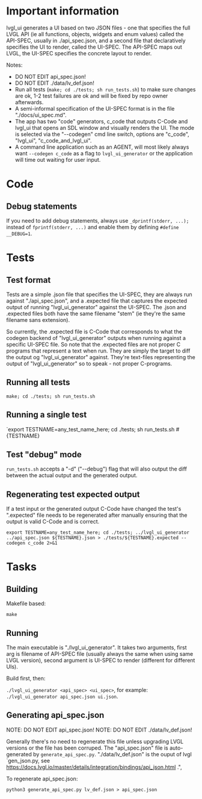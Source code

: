 # Important information

lvgl_ui generates a UI based on two JSON files - one that specifies the full LVGL API (ie all functions, objects, widgets and enum values) called the API-SPEC, usually in ./api_spec.json, and a second file that declaratively specifies the UI to render, called the UI-SPEC. The API-SPEC maps out LVGL, the UI-SPEC specifies the concrete layout to render.

Notes:
* DO NOT EDIT api_spec.json!
* DO NOT EDIT ./data/lv_def.json!
* Run all tests (`make; cd ./tests; sh run_tests.sh`) to make sure changes are ok, 1-2 test failures are ok and will be fixed by repo owner afterwards.
* A semi-informal specification of the UI-SPEC format is in the file "./docs/ui_spec.md".
* The app has two "code" generators, c_code that outputs C-Code and lvgl_ui that opens an SDL window and visually renders the UI. The mode is selected via the "--codegen" cmd line switch, options are "c_code", "lvgl_ui", "c_code_and_lvgl_ui".
* A command line application such as an AGENT, will most likely always want `--codegen c_code` as a flag to `lvgl_ui_generator` or the application will time out waiting for user input.

# Code

## Debug statements

If you need to add debug statements, always use `_dprintf(stderr, ...);` instead of `fprintf(stderr, ...)` and enable them by defining `#define __DEBUG=1`.

# Tests

## Test format

Tests are a simple .json file that specifies the UI-SPEC, they are always run against "./api_spec.json", and a .expected file that captures the expected output of running "lvgl_ui_generator" against the UI-SPEC. The .json and .expected files both have the same filename "stem" (ie they're the same filename sans extension).

So currently, the .expected file is C-Code that corresponds to what the codegen backend of "lvgl_ui_generator" outputs when running against a specific UI-SPEC file. So note that the .expected files are not proper C programs that represent a text when run. They are simply the target to diff the output og "lvgl_ui_generator" against. They're text-files representing the output of "lvgl_ui_generator" so to speak - not proper C-programs.

## Running all tests

`make; cd ./tests; sh run_tests.sh`

## Running a single test

`export TESTNAME=any_test_name_here; cd ./tests; sh run_tests.sh #{TESTNAME}


## Test "debug" mode

`run_tests.sh` accepts a "-d" ("--debug") flag that will also output the diff between the actual output and the generated output.

## Regenerating test expected output

If a test input or the generated output C-Code have changed the test's ".expected" file needs to be regenerated after manually ensuring that the output is valid C-Code and is correct.

`export TESTNAME=any_test_name_here; cd ./tests; ../lvgl_ui_generator ../api_spec.json ${TESTNAME}.json > ./tests/${TESTNAME}.expected --codegen c_code 2>&1`

# Tasks

## Building

Makefile based:

`make`

## Running

The main executable is "./lvgl_ui_generator". It takes two arguments, first arg is filename of API-SPEC file (usually always the same when using same LVGL version), second argument is UI-SPEC to render (different for different UIs).

Build first, then:

`./lvgl_ui_generator <api_spec> <ui_spec>`, for example: `./lvgl_ui_generator api_spec.json ui.json`.


## Generating api_spec.json

NOTE: DO NOT EDIT api_spec.json!
NOTE: DO NOT EDIT ./data/lv_def.json!

Generally there's no need to regenerate this file unless upgrading LVGL versions or the file has been corruped. The "api_spec.json" file is auto-generated by `generate_api_spec.py`. "./data/lv_def.json" is the ouput of lvgl `gen_json.py, see https://docs.lvgl.io/master/details/integration/bindings/api_json.html .",

To regenerate api_spec.json:

`python3 generate_api_spec.py lv_def.json > api_spec.json`
